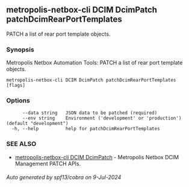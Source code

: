 ## metropolis-netbox-cli DCIM DcimPatch patchDcimRearPortTemplates

PATCH a list of rear port template objects.

### Synopsis


Metropolis Netbox Automation Tools:
  PATCH a list of rear port template objects.

```
metropolis-netbox-cli DCIM DcimPatch patchDcimRearPortTemplates [flags]
```

### Options

```
      --data string   JSON data to be patched (required)
      --env string    Environment ('development' or 'production') (default "development")
  -h, --help          help for patchDcimRearPortTemplates
```

### SEE ALSO

* [metropolis-netbox-cli DCIM DcimPatch]()	 - Metropolis Netbox DCIM Management PATCH APIs.

###### Auto generated by spf13/cobra on 9-Jul-2024
